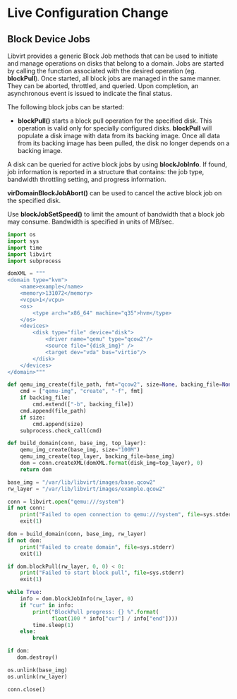 # Live Configuration Change

## Block Device Jobs

Libvirt provides a generic Block Job methods that can be used to initiate and manage operations on disks that belong to a domain. Jobs are started by calling the function associated with the desired operation (eg. **blockPull**). Once started, all block jobs are managed in the same manner. They can be aborted, throttled, and queried. Upon completion, an asynchronous event is issued to indicate the final status.

The following block jobs can be started:

- **blockPull()** starts a block pull operation for the specified disk. This operation is valid only for specially configured disks. **blockPull** will populate a disk image with data from its backing image. Once all data from its backing image has been pulled, the disk no longer depends on a backing image.

A disk can be queried for active block jobs by using **blockJobInfo**. If found, job information is reported in a structure that contains: the job type, bandwidth throttling setting, and progress information.

**virDomainBlockJobAbort()** can be used to cancel the active block job on the specified disk.

Use **blockJobSetSpeed()** to limit the amount of bandwidth that a block job may consume. Bandwidth is specified in units of MB/sec.

```python
import os
import sys
import time
import libvirt
import subprocess

domXML = """
<domain type="kvm">
    <name>example</name>
    <memory>131072</memory>
    <vcpu>1</vcpu>
    <os>
        <type arch="x86_64" machine="q35">hvm</type>
    </os>
    <devices>
        <disk type="file" device="disk">
            <driver name="qemu" type="qcow2"/>
            <source file="{disk_img}" />
            <target dev="vda" bus="virtio"/>
        </disk>
    </devices>
</domain>"""

def qemu_img_create(file_path, fmt="qcow2", size=None, backing_file=None)
    cmd = ["qemu-img", "create", "-f", fmt]
    if backing_file:
        cmd.extend(["-b", backing_file])
    cmd.append(file_path)
    if size:
        cmd.append(size)
    subprocess.check_call(cmd)

def build_domain(conn, base_img, top_layer):
    qemu_img_create(base_img, size="100M")
    qemu_img_create(top_layer, backing_file=base_img)
    dom = conn.createXML(domXML.format(disk_img=top_layer), 0)
    return dom

base_img = "/var/lib/libvirt/images/base.qcow2"
rw_layer = "/var/lib/libvirt/images/example.qcow2"

conn = libvirt.open("qemu:///system")
if not conn:
    print("Failed to open connection to qemu:///system", file=sys.stderr)
    exit(1)

dom = build_domain(conn, base_img, rw_layer)
if not dom:
    print("Failed to create domain", file=sys.stderr)
    exit(1)

if dom.blockPull(rw_layer, 0, 0) < 0:
    print("Failed to start block pull", file=sys.stderr)
    exit(1)

while True:
    info = dom.blockJobInfo(rw_layer, 0)
    if "cur" in info:
        print("BlockPull progress: {} %".format(
              float(100 * info["cur"] / info["end"])))
        time.sleep(1)
    else:
        break

if dom:
   dom.destroy()

os.unlink(base_img)
os.unlink(rw_layer)

conn.close()
```